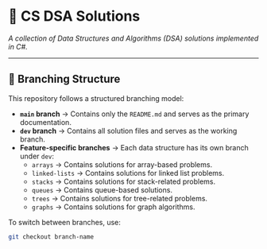 # 📌 CS DSA Solutions  
_A collection of Data Structures and Algorithms (DSA) solutions implemented in C#._

---

## 🌳 Branching Structure  
This repository follows a structured branching model:  

- **`main` branch** → Contains only the `README.md` and serves as the primary documentation.  
- **`dev` branch** → Contains all solution files and serves as the working branch.  
- **Feature-specific branches** → Each data structure has its own branch under `dev`:  
  - `arrays` → Contains solutions for array-based problems.  
  - `linked-lists` → Contains solutions for linked list problems.  
  - `stacks` → Contains solutions for stack-related problems.  
  - `queues` → Contains queue-based solutions.  
  - `trees` → Contains solutions for tree-related problems.  
  - `graphs` → Contains solutions for graph algorithms.  

To switch between branches, use:  
```sh
git checkout branch-name
